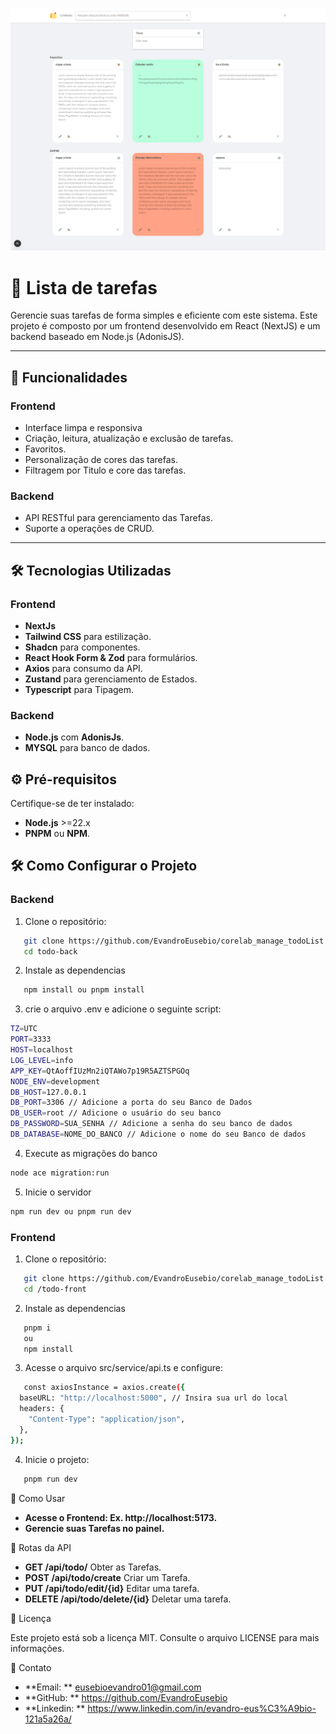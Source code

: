 ![Interface do Sistema](./Screen.png)

# 📌 Lista de tarefas

Gerencie suas tarefas de forma simples e eficiente com este sistema. Este projeto é composto por um frontend desenvolvido em React (NextJS) e um backend baseado em Node.js (AdonisJS).

---

## 🚀 **Funcionalidades**

### **Frontend**

- Interface limpa e responsiva
- Criação, leitura, atualização e exclusão de tarefas.
- Favoritos.
- Personalização de cores das tarefas.
- Filtragem por Titulo e core das tarefas.

### **Backend**

- API RESTful para gerenciamento das Tarefas.
- Suporte a operações de CRUD.

---

## 🛠️ **Tecnologias Utilizadas**

### **Frontend**

- **NextJs**
- **Tailwind CSS** para estilização.
- **Shadcn** para componentes.
- **React Hook Form & Zod** para formulários.
- **Axios** para consumo da API.
- **Zustand** para gerenciamento de Estados.
- **Typescript** para Tipagem.

### **Backend**

- **Node.js** com **AdonisJs**.
- **MYSQL** para banco de dados.

## ⚙️ **Pré-requisitos**

Certifique-se de ter instalado:

- **Node.js** >=22.x
- **PNPM** ou **NPM**.

## 🛠️ **Como Configurar o Projeto**

### **Backend**

1. Clone o repositório:

```bash
   git clone https://github.com/EvandroEusebio/corelab_manage_todoList.git
   cd todo-back
```

2. Instale as dependencias

```bash
   npm install ou pnpm install
```

3. crie o arquivo .env e adicione o seguinte script:

```bash
TZ=UTC
PORT=3333
HOST=localhost
LOG_LEVEL=info
APP_KEY=QtAoffIUzMn2iQTAWo7p19R5AZTSPGOq
NODE_ENV=development
DB_HOST=127.0.0.1
DB_PORT=3306 // Adicione a porta do seu Banco de Dados
DB_USER=root // Adicione o usuário do seu banco
DB_PASSWORD=SUA_SENHA // Adicione a senha do seu banco de dados
DB_DATABASE=NOME_DO_BANCO // Adicione o nome do seu Banco de dados
```

4. Execute as migrações do banco

```bash
node ace migration:run
```

5. Inicie o servidor

```bash
npm run dev ou pnpm run dev
```

### **Frontend**

1. Clone o repositório:

```bash
   git clone https://github.com/EvandroEusebio/corelab_manage_todoList.git
   cd /todo-front
```

2. Instale as dependencias

```bash
   pnpm i
   ou
   npm install
```

3. Acesse o arquivo src/service/api.ts e configure:

```bash
   const axiosInstance = axios.create({
  baseURL: "http://localhost:5000", // Insira sua url do local
  headers: {
    "Content-Type": "application/json",
  },
});
```

4. Inicie o projeto:

```bash
   pnpm run dev
```

🧪 Como Usar

- **Acesse o Frontend: Ex. http://localhost:5173.**
- **Gerencie suas Tarefas no painel.**

📖 Rotas da API

- **GET /api/todo/** Obter as Tarefas.
- **POST /api/todo/create** Criar um Tarefa.
- **PUT /api/todo/edit/{id}** Editar uma tarefa.
- **DELETE /api/todo/delete/{id}** Deletar uma tarefa.

📝 Licença

Este projeto está sob a licença MIT. Consulte o arquivo LICENSE para mais informações.

📧 Contato

- **Email: ** eusebioevandro01@gmail.com
- **GitHub: ** https://github.com/EvandroEusebio
- **Linkedin: ** https://www.linkedin.com/in/evandro-eus%C3%A9bio-121a5a26a/
